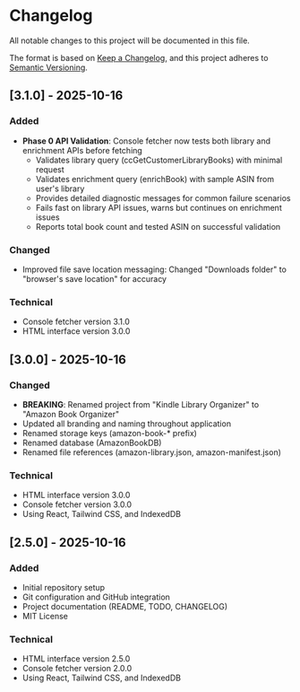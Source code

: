 # Changelog

All notable changes to this project will be documented in this file.

The format is based on [Keep a Changelog](https://keepachangelog.com/en/1.0.0/),
and this project adheres to [Semantic Versioning](https://semver.org/spec/v2.0.0.html).

## [3.1.0] - 2025-10-16

### Added
- **Phase 0 API Validation**: Console fetcher now tests both library and enrichment APIs before fetching
  - Validates library query (ccGetCustomerLibraryBooks) with minimal request
  - Validates enrichment query (enrichBook) with sample ASIN from user's library
  - Provides detailed diagnostic messages for common failure scenarios
  - Fails fast on library API issues, warns but continues on enrichment issues
  - Reports total book count and tested ASIN on successful validation

### Changed
- Improved file save location messaging: Changed "Downloads folder" to "browser's save location" for accuracy

### Technical
- Console fetcher version 3.1.0
- HTML interface version 3.0.0

## [3.0.0] - 2025-10-16

### Changed
- **BREAKING**: Renamed project from "Kindle Library Organizer" to "Amazon Book Organizer"
- Updated all branding and naming throughout application
- Renamed storage keys (amazon-book-* prefix)
- Renamed database (AmazonBookDB)
- Renamed file references (amazon-library.json, amazon-manifest.json)

### Technical
- HTML interface version 3.0.0
- Console fetcher version 3.0.0
- Using React, Tailwind CSS, and IndexedDB

## [2.5.0] - 2025-10-16

### Added
- Initial repository setup
- Git configuration and GitHub integration
- Project documentation (README, TODO, CHANGELOG)
- MIT License

### Technical
- HTML interface version 2.5.0
- Console fetcher version 2.0.0
- Using React, Tailwind CSS, and IndexedDB
